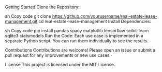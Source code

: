 Getting Started
Clone the Repository:

sh
Copy code
git clone https://github.com/yourusername/real-estate-lease-management.git
cd real-estate-lease-management
Install Dependencies:

sh
Copy code
pip install pandas spacy matplotlib tensorflow scikit-learn sqlite3 statsmodels
Run the Code:
Each use case is implemented in a separate Python script. You can run them individually to see the results.

Contributions
Contributions are welcome! Please open an issue or submit a pull request for any improvements or new use cases.

License
This project is licensed under the MIT License.
